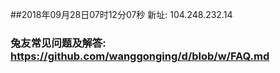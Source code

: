 ##2018年09月28日07时12分07秒 新址: 104.248.232.14
### 兔友常见问题及解答: https://github.com/wanggonging/d/blob/w/FAQ.md
